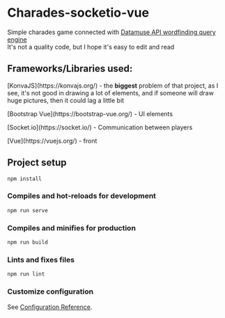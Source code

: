 # Charades-socketio-vue
Simple charades game connected with [Datamuse API wordfinding query engine](https://www.datamuse.com/api/)<br />
It's not a quality code, but I hope it's easy to edit and read <br />

## Frameworks/Libraries used:
<p> [KonvaJS](https://konvajs.org/) - the <b>biggest</b> problem of that project,  as I see, it's not good
in drawing a lot of elements, and if someone will draw huge pictures, then it could lag a little bit</p>

<p>[Bootstrap Vue](https://bootstrap-vue.org/) - UI elements</p>

<p>[Socket.io](https://socket.io/) - Communication between players</p>

<p>[Vue](https://vuejs.org/) - front</p>

## Project setup
```
npm install
```

### Compiles and hot-reloads for development
```
npm run serve
```

### Compiles and minifies for production
```
npm run build
```

### Lints and fixes files
```
npm run lint
```

### Customize configuration
See [Configuration Reference](https://cli.vuejs.org/config/).
